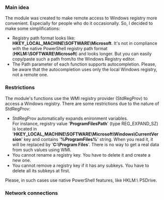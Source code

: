 ### Main idea
The module was created to make remote access to Windows registry more convenient. Especially for people who do it occasionally. So, I decided to make some simplifications:
* Registry path format looks like:  **HKEY_LOCAL_MACHINE\SOFTWARE\Microsoft**. It's not in compliance with the native PowerShell registry path format (**HKLM:\SOFTWARE\Microsoft**) and looks longer. But you can easily copy/paste such a path from/to the Windows Registry editor. 
* The Path parameter of each function supports autocompletion. Please, be aware that the autocompletion uses only the local Windows registry, not a remote one.

### Restrictions
The module's functions use the WMI registry provider (StdRegProv) to access a Windows registry. There are some restrictions due to the nature of StdRegProv:
* StdRegProv automatically expands enironment variables.  
For instance,  registry value '**ProgramFilesPath**' (type REG_EXPAND_SZ) is located in  '**HKEY_LOCAL_MACHINE\SOFTWARE\Microsoft\Windows\CurrentVersion**' key and contains '__%ProgramFiles%__' string. When you read it, it will be replaced by '**C:\Program Files**'. There is no way to get a real data from such values using WMI. 
* You cannot rename a registry key. You have to delete it and create a new one.
* You cannot remove a registry key if it has any subkeys. You have to delete all its subkeys at first.

Please, in such cases use native PowerShell features, like HKLM:\ PSDrive.


### Network connections
